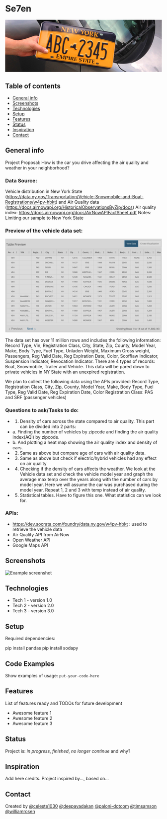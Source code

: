 # Se7en

![NY plate](https://github.com/paloni-dotcom/Se7en/blob/main/Images/renew_registration_hero.jpg?raw=true)

## Table of contents
* [General info](#general-info)
* [Screenshots](#screenshots)
* [Technologies](#technologies)
* [Setup](#setup)
* [Features](#features)
* [Status](#status)
* [Inspiration](#inspiration)
* [Contact](#contact)

## General info
Project Proposal: How is the car you drive affecting the air quality and weather in your neighborhood?


### Data Source: 
Vehicle distribution in New York State (https://data.ny.gov/Transportation/Vehicle-Snowmobile-and-Boat-Registrations/w4pv-hbkt) and Air Quality data (https://docs.airnowapi.org/HistoricalObservationsByZip/docs)
Air quality index: https://docs.airnowapi.org/docs/AirNowAPIFactSheet.pdf
Notes: Limiting our sample to New York State

### Preview of the vehicle data set:

![alt text](https://github.com/paloni-dotcom/Se7en/blob/main/Images/sampletabledata.png)

The data set has over 11 million rows and includes the following information:
Record Type, Vin, Registration Class, City, State, Zip, County, Model Year, Make, Body Type, Fuel Type, Unladen Weight, Maximum Gross weight, Passengers, Reg Valid Date, Reg Expiration Date, Color, Scofflaw Indicator, Suspension Indicator, Revocation Indicator.
There are 4 types of records: Boat, Snowmobile, Trailer and Vehicle.
This data will be pared down to private vehicles in NY State with an unexpired registration.
    
We plan to collect the following data using the APIs provided:
Record Type, Registration Class, City, Zip, County, Model Year, Make, Body Type, Fuel Type, Reg Valid Date, Reg Expiration Date, Color
Registration Class: PAS and SRF (passenger vehicles)


### Questions to ask/Tasks to do:
* 1. Density of cars across the state compared to air quality. 
This part can be divided into 2 parts: 
* a.	Finding the number of vehicles by zipcode and finding the air quality index(AQI) by zipcode. 
* b.	And plotting a heat map showing the air quality index and density of cars.
* 2.	Same as above but compare age of cars with air quality data. 
* 3.	Same as above but check if electric/hybrid vehicles had any effect on air quality
* 4.	Checking if the density of cars affects the weather. We look at the Vehicle data set and check the vehicle model year and graph the average max temp over the years along with the number of cars by model year. Here we will assume the car was purchased during the model year. Repeat 1, 2 and 3 with temp instead of air quality. 
* 5.	Statistical tables. Have to figure this one. What statistics can we look for.

### APIs:
* https://dev.socrata.com/foundry/data.ny.gov/w4pv-hbkt : used to retrieve the vehicle data
* Air Quality API from AirNow
*  Open Weather API
* Google Maps API

    

## Screenshots
![Example screenshot](./img/screenshot.png)

## Technologies
* Tech 1 - version 1.0
* Tech 2 - version 2.0
* Tech 3 - version 3.0

## Setup
Required dependencies:

pip install pandas
pip install sodapy

## Code Examples
Show examples of usage:
`put-your-code-here`

## Features
List of features ready and TODOs for future development
* Awesome feature 1
* Awesome feature 2
* Awesome feature 3


## Status
Project is: _in progress_, _finished_, _no longer continue_ and why?

## Inspiration
Add here credits. Project inspired by..., based on...

## Contact
Created by 
[@celeste1030](https://github.com/) 
[@deepavadakan](https://github.com/) 
[@paloni-dotcom](https://github.com/) 
[@timsamson](https://github.com/) 
[@williamrosen](https://github.com/) 